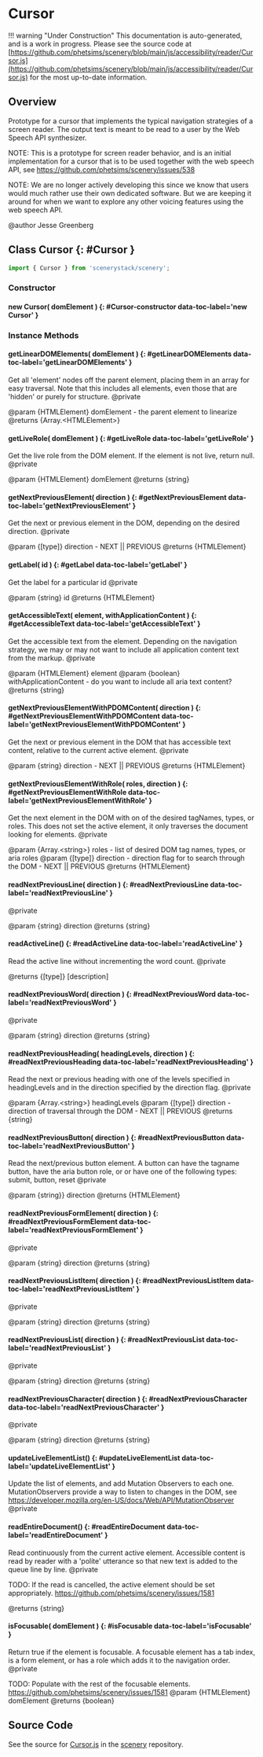 # Cursor

!!! warning "Under Construction"
    This documentation is auto-generated, and is a work in progress. Please see the source code at
    [https://github.com/phetsims/scenery/blob/main/js/accessibility/reader/Cursor.js](https://github.com/phetsims/scenery/blob/main/js/accessibility/reader/Cursor.js) for the most up-to-date information.

## Overview

Prototype for a cursor that implements the typical navigation strategies of a screen reader.  The output
text is meant to be read to a user by the Web Speech API synthesizer.

NOTE: This is a prototype for screen reader behavior, and is an initial implementation for
a cursor that is to be used together with the web speech API, see
https://github.com/phetsims/scenery/issues/538

NOTE: We are no longer actively developing this since we know that users would much rather use their own
dedicated software. But we are keeping it around for when we want to explore any other voicing features
using the web speech API.

@author Jesse Greenberg

## Class Cursor {: #Cursor }


```js
import { Cursor } from 'scenerystack/scenery';
```
### Constructor

#### new Cursor( domElement ) {: #Cursor-constructor data-toc-label='new Cursor' }

### Instance Methods

#### getLinearDOMElements( domElement ) {: #getLinearDOMElements data-toc-label='getLinearDOMElements' }

Get all 'element' nodes off the parent element, placing them in an array
for easy traversal.  Note that this includes all elements, even those
that are 'hidden' or purely for structure.
@private

@param  {HTMLElement} domElement - the parent element to linearize
@returns {Array.&lt;HTMLElement&gt;}

#### getLiveRole( domElement ) {: #getLiveRole data-toc-label='getLiveRole' }

Get the live role from the DOM element.  If the element is not live, return null.
@private

@param {HTMLElement} domElement
@returns {string}

#### getNextPreviousElement( direction ) {: #getNextPreviousElement data-toc-label='getNextPreviousElement' }

Get the next or previous element in the DOM, depending on the desired direction.
@private

@param {[type]} direction - NEXT || PREVIOUS
@returns {HTMLElement}

#### getLabel( id ) {: #getLabel data-toc-label='getLabel' }

Get the label for a particular id
@private

@param {string} id
@returns {HTMLElement}

#### getAccessibleText( element, withApplicationContent ) {: #getAccessibleText data-toc-label='getAccessibleText' }

Get the accessible text from the element.  Depending on the navigation strategy,
we may or may not want to include all application content text from the markup.
@private

@param {HTMLElement} element
@param {boolean} withApplicationContent - do you want to include all aria text content?
@returns {string}

#### getNextPreviousElementWithPDOMContent( direction ) {: #getNextPreviousElementWithPDOMContent data-toc-label='getNextPreviousElementWithPDOMContent' }

Get the next or previous element in the DOM that has accessible text content, relative to the current
active element.
@private

@param  {string} direction - NEXT || PREVIOUS
@returns {HTMLElement}

#### getNextPreviousElementWithRole( roles, direction ) {: #getNextPreviousElementWithRole data-toc-label='getNextPreviousElementWithRole' }

Get the next element in the DOM with on of the desired tagNames, types, or roles.  This does not set the active element, it
only traverses the document looking for elements.
@private

@param  {Array.&lt;string&gt;} roles - list of desired DOM tag names, types, or aria roles
@param  {[type]} direction - direction flag for to search through the DOM - NEXT || PREVIOUS
@returns {HTMLElement}

#### readNextPreviousLine( direction ) {: #readNextPreviousLine data-toc-label='readNextPreviousLine' }

@private

@param {string} direction
@returns {string}

#### readActiveLine() {: #readActiveLine data-toc-label='readActiveLine' }

Read the active line without incrementing the word count.
@private

@returns {[type]} [description]

#### readNextPreviousWord( direction ) {: #readNextPreviousWord data-toc-label='readNextPreviousWord' }

@private

@param {string} direction
@returns {string}

#### readNextPreviousHeading( headingLevels, direction ) {: #readNextPreviousHeading data-toc-label='readNextPreviousHeading' }

Read the next or previous heading with one of the levels specified in headingLevels and in the direction
specified by the direction flag.
@private

@param  {Array.&lt;string&gt;} headingLevels
@param  {[type]} direction - direction of traversal through the DOM - NEXT || PREVIOUS
@returns {string}

#### readNextPreviousButton( direction ) {: #readNextPreviousButton data-toc-label='readNextPreviousButton' }

Read the next/previous button element.  A button can have the tagname button, have the aria button role, or
or have one of the following types: submit, button, reset
@private

@param  {string}} direction
@returns {HTMLElement}

#### readNextPreviousFormElement( direction ) {: #readNextPreviousFormElement data-toc-label='readNextPreviousFormElement' }

@private

@param {string} direction
@returns {string}

#### readNextPreviousListItem( direction ) {: #readNextPreviousListItem data-toc-label='readNextPreviousListItem' }

@private

@param {string} direction
@returns {string}

#### readNextPreviousList( direction ) {: #readNextPreviousList data-toc-label='readNextPreviousList' }

@private

@param {string} direction
@returns {string}

#### readNextPreviousCharacter( direction ) {: #readNextPreviousCharacter data-toc-label='readNextPreviousCharacter' }

@private

@param {string} direction
@returns {string}

#### updateLiveElementList() {: #updateLiveElementList data-toc-label='updateLiveElementList' }

Update the list of elements, and add Mutation Observers to each one.  MutationObservers
provide a way to listen to changes in the DOM,
see https://developer.mozilla.org/en-US/docs/Web/API/MutationObserver
@private

#### readEntireDocument() {: #readEntireDocument data-toc-label='readEntireDocument' }

Read continuously from the current active element.  Accessible content is read by reader with a 'polite'
utterance so that new text is added to the queue line by line.
@private

TODO: If the read is cancelled, the active element should be set appropriately. https://github.com/phetsims/scenery/issues/1581

@returns {string}

#### isFocusable( domElement ) {: #isFocusable data-toc-label='isFocusable' }

Return true if the element is focusable.  A focusable element has a tab index, is a
form element, or has a role which adds it to the navigation order.
@private

TODO: Populate with the rest of the focusable elements. https://github.com/phetsims/scenery/issues/1581
@param  {HTMLElement} domElement
@returns {boolean}



## Source Code

See the source for [Cursor.js](https://github.com/phetsims/scenery/blob/main/js/accessibility/reader/Cursor.js) in the [scenery](https://github.com/phetsims/scenery) repository.
